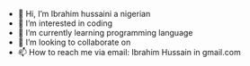 - 👋 Hi, I’m Ibrahim hussaini a nigerian
- 👀 I’m interested in coding
- 🌱 I’m currently learning programming language
- 💞️ I’m looking to collaborate on 
- 📫 How to reach me via email: Ibrahim Hussain in gmail.com

<!---
Ibrahimkumo/Ibrahimkumo is a ✨ special ✨ repository because its `README.md` (this file) appears on your GitHub profile.
You can click the Preview link to take a look at your changes.
--->
